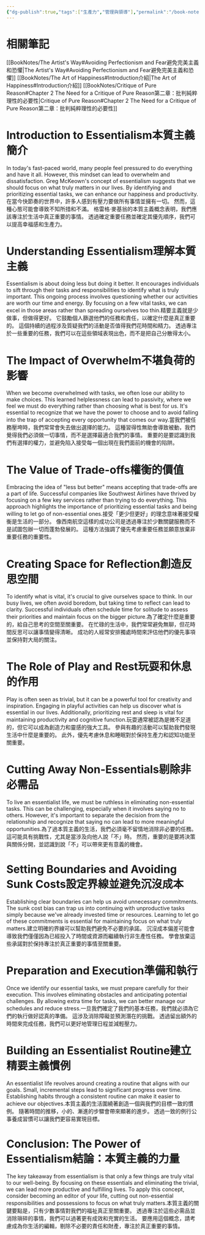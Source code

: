 ```yaml
---
{"dg-publish":true,"tags":["生產力","管理與領導"],"permalink":"/book-notes/essentialism/","dgPassFrontmatter":true,"created":"2024-11-24T10:41:53.284+08:00","updated":"2024-11-28T13:06:28.807+08:00"}
---
```


# 相關筆記
[[BookNotes/The Artist's Way#Avoiding Perfectionism and Fear避免完美主義和恐懼\|The Artist's Way#Avoiding Perfectionism and Fear避免完美主義和恐懼]]
[[BookNotes/The Art of Happiness#Introduction介紹\|The Art of Happiness#Introduction介紹]]
[[BookNotes/Critique of Pure Reason#Chapter 2 The Need for a Critique of Pure Reason第二章：批判純粹理性的必要性\|Critique of Pure Reason#Chapter 2 The Need for a Critique of Pure Reason第二章：批判純粹理性的必要性]]
# Introduction to Essentialism本質主義簡介

In today's fast-paced world, many people feel pressured to do everything and have it all. However, this mindset can lead to overwhelm and dissatisfaction. Greg McKeown's concept of essentialism suggests that we should focus on what truly matters in our lives. By identifying and prioritizing essential tasks, we can enhance our happiness and productivity.在當今快節奏的世界中，許多人感到有壓力要做所有事情並擁有一切。 然而，這種心態可能會導致不知所措和不滿。 格雷格·麥基翁的本質主義概念表明，我們應該專注於生活中真正重要的事情。 透過確定重要任務並確定其優先順序，我們可以提高幸福感和生產力。

# Understanding Essentialism理解本質主義

Essentialism is about doing less but doing it better. It encourages individuals to sift through their tasks and responsibilities to identify what is truly important. This ongoing process involves questioning whether our activities are worth our time and energy. By focusing on a few vital tasks, we can excel in those areas rather than spreading ourselves too thin.精要主義就是少做事，但做得更好。 它鼓勵個人篩選他們的任務和責任，以確定什麼是真正重要的。 這個持續的過程涉及質疑我們的活動是否值得我們花時間和精力。 透過專注於一些重要的任務，我們可以在這些領域表現出色，而不是把自己分散得太小。

# The Impact of Overwhelm不堪負荷的影響

When we become overwhelmed with tasks, we often lose our ability to make choices. This learned helplessness can lead to passivity, where we feel we must do everything rather than choosing what is best for us. It's essential to recognize that we have the power to choose and to avoid falling into the trap of accepting every opportunity that comes our way.當我們被任務壓垮時，我們常常會失去做出選擇的能力。 這種習得性無助會導致被動，我們覺得我們必須做一切事情，而不是選擇最適合我們的事情。 重要的是要認識到我們有選擇的權力，並避免陷入接受每一個出現在我們面前的機會的陷阱。

# The Value of Trade-offs權衡的價值

Embracing the idea of "less but better" means accepting that trade-offs are a part of life. Successful companies like Southwest Airlines have thrived by focusing on a few key services rather than trying to do everything. This approach highlights the importance of prioritizing essential tasks and being willing to let go of non-essential ones.接受「更少但更好」的理念意味著接受權衡是生活的一部分。 像西南航空這樣的成功公司是透過專注於少數關鍵服務而不是試圖包辦一切而蓬勃發展的。 這種方法強調了優先考慮重要任務並願意放棄非重要任務的重要性。

# Creating Space for Reflection創造反思空間

To identify what is vital, it's crucial to give ourselves space to think. In our busy lives, we often avoid boredom, but taking time to reflect can lead to clarity. Successful individuals often schedule time for solitude to assess their priorities and maintain focus on the bigger picture.為了確定什麼是重要的，給自己思考的空間至關重要。 在忙碌的生活中，我們常常避免無聊，但花時間反思可以讓事情變得清晰。 成功的人經常安排獨處時間來評估他們的優先事項並保持對大局的關注。

# The Role of Play and Rest玩耍和休息的作用

Play is often seen as trivial, but it can be a powerful tool for creativity and inspiration. Engaging in playful activities can help us discover what is essential in our lives. Additionally, prioritizing rest and sleep is vital for maintaining productivity and cognitive function.玩耍通常被認為是微不足道的，但它可以成為創造力和靈感的強大工具。 參與有趣的活動可以幫助我們發現生活中什麼是重要的。 此外，優先考慮休息和睡眠對於保持生產力和認知功能至關重要。

# Cutting Away Non-Essentials剔除非必需品

To live an essentialist life, we must be ruthless in eliminating non-essential tasks. This can be challenging, especially when it involves saying no to others. However, it's important to separate the decision from the relationship and recognize that saying no can lead to more meaningful opportunities.為了過本質主義的生活，我們必須毫不留情地消除非必要的任務。 這可能具有挑戰性，尤其是當涉及向他人說「不」時。 然而，重要的是要將決策與關係分開，並認識到說「不」可以帶來更有意義的機會。

# Setting Boundaries and Avoiding Sunk Costs設定界線並避免沉沒成本

Establishing clear boundaries can help us avoid unnecessary commitments. The sunk cost bias can trap us into continuing with unproductive tasks simply because we've already invested time or resources. Learning to let go of these commitments is essential for maintaining focus on what truly matters.建立明確的界線可以幫助我們避免不必要的承諾。 沉沒成本偏差可能會導致我們僅僅因為已經投入了時間或資源而繼續執行非生產性任務。 學會放棄這些承諾對於保持專注於真正重要的事情至關重要。

# Preparation and Execution準備和執行

Once we identify our essential tasks, we must prepare carefully for their execution. This involves eliminating obstacles and anticipating potential challenges. By allowing extra time for tasks, we can better manage our schedules and reduce stress.一旦我們確定了我們的基本任務，我們就必須為它們的執行做好認真的準備。 這涉及消除障礙並預測潛在的挑戰。 透過留出額外的時間來完成任務，我們可以更好地管理日程並減輕壓力。

# Building an Essentialist Routine建立精要主義慣例

An essentialist life revolves around creating a routine that aligns with our goals. Small, incremental steps lead to significant progress over time. Establishing habits through a consistent routine can make it easier to achieve our objectives.本質主義的生活圍繞著創造一個與我們的目標一致的慣例。 隨著時間的推移，小的、漸進的步驟會帶來顯著的進步。 透過一致的例行公事養成習慣可以讓我們更容易實現目標。

# Conclusion: The Power of Essentialism結論：本質主義的力量

The key takeaway from essentialism is that only a few things are truly vital to our well-being. By focusing on these essentials and eliminating the trivial, we can lead more productive and fulfilling lives. To apply this concept, consider becoming an editor of your life, cutting out non-essential responsibilities and possessions to focus on what truly matters.本質主義的關鍵要點是，只有少數事情對我們的福祉真正至關重要。 透過專注於這些必需品並消除瑣碎的事情，我們可以過著更有成效和充實的生活。 要應用這個概念，請考慮成為你生活的編輯，剔除不必要的責任和財產，專注於真正重要的事情。